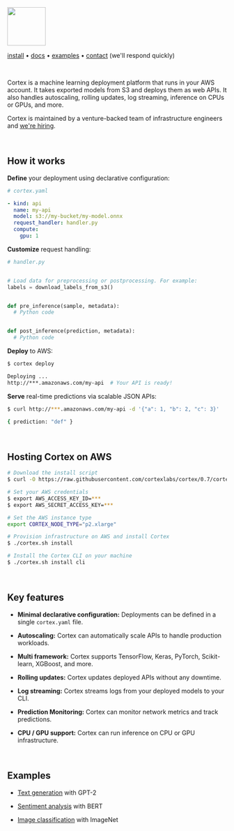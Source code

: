 <img src='https://s3-us-west-2.amazonaws.com/cortex-public/logo.png' height='88'>

<br>

[install](https://docs.cortex.dev/install) • <!-- CORTEX_VERSION_MINOR_STABLE e.g. https://docs.cortex.dev/v/0.2/ -->[docs](https://docs.cortex.dev) • [examples](examples) • [contact](mailto:hello@cortex.dev) (we'll respond quickly)

<br>

Cortex is a machine learning deployment platform that runs in your AWS account. It takes exported models from S3 and deploys them as web APIs. It also handles autoscaling, rolling updates, log streaming, inference on CPUs or GPUs, and more.

Cortex is maintained by a venture-backed team of infrastructure engineers and [we're hiring](https://angel.co/cortex-labs-inc/jobs).

<br>

## How it works

**Define** your deployment using declarative configuration:

```yaml
# cortex.yaml

- kind: api
  name: my-api
  model: s3://my-bucket/my-model.onnx
  request_handler: handler.py
  compute:
    gpu: 1
```

**Customize** request handling:

```python
# handler.py


# Load data for preprocessing or postprocessing. For example:
labels = download_labels_from_s3()


def pre_inference(sample, metadata):
  # Python code


def post_inference(prediction, metadata):
  # Python code
```

**Deploy** to AWS:

```bash
$ cortex deploy

Deploying ...
http://***.amazonaws.com/my-api  # Your API is ready!
```

**Serve** real-time predictions via scalable JSON APIs:

```bash
$ curl http://***.amazonaws.com/my-api -d '{"a": 1, "b": 2, "c": 3}'

{ prediction: "def" }
```

<br>

## Hosting Cortex on AWS

<!-- CORTEX_VERSION_MINOR_STABLE -->

```bash
# Download the install script
$ curl -O https://raw.githubusercontent.com/cortexlabs/cortex/0.7/cortex.sh && chmod +x cortex.sh

# Set your AWS credentials
$ export AWS_ACCESS_KEY_ID=***
$ export AWS_SECRET_ACCESS_KEY=***

# Set the AWS instance type
export CORTEX_NODE_TYPE="p2.xlarge"

# Provision infrastructure on AWS and install Cortex
$ ./cortex.sh install

# Install the Cortex CLI on your machine
$ ./cortex.sh install cli
```

<br>

## Key features

- **Minimal declarative configuration:** Deployments can be defined in a single `cortex.yaml` file.

- **Autoscaling:** Cortex can automatically scale APIs to handle production workloads.

- **Multi framework:** Cortex supports TensorFlow, Keras, PyTorch, Scikit-learn, XGBoost, and more.

- **Rolling updates:** Cortex updates deployed APIs without any downtime.

- **Log streaming:** Cortex streams logs from your deployed models to your CLI.

- **Prediction Monitoring:** Cortex can monitor network metrics and track predictions.

- **CPU / GPU support:** Cortex can run inference on CPU or GPU infrastructure.

<br>

## Examples

- [Text generation](examples/text-generation) with GPT-2

- [Sentiment analysis](examples/sentiment) with BERT

- [Image classification](examples/imagenet) with ImageNet
